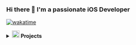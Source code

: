 ### Hi there 👋 I'm a passionate iOS Developer 

<!--
**joshuakilaha/joshuakilaha** is a ✨ _special_ ✨ repository because its `README.md` (this file) appears on your GitHub profile.

Here are some ideas to get you started:

- 🔭 I’m currently working on ...
- 🌱 I’m currently learning ...
- 👯 I’m looking to collaborate on ...
- 🤔 I’m looking for help with ...
- 💬 Ask me about ...
- 📫 How to reach me: ...
- 😄 Pronouns: ...
- ⚡ Fun fact: ...
-->
[![wakatime](https://wakatime.com/badge/user/eea16d70-a1c2-4c29-8851-ed4cafb802aa.svg)](https://wakatime.com/@eea16d70-a1c2-4c29-8851-ed4cafb802aa)
<!--START_SECTION:waka-->
<!--END_SECTION:waka-->

<details>
<summary><img alt="swift-logo" src="https://www.logolynx.com/images/logolynx/61/613bae3100d3a39b1cdb21c08694cefc.png" width="20px"></img><b> Projects</b></summary>
<p align="left">
  <a href="https://github.com/joshuakilaha/Mafunzo-Loop">
     <a href="url"><img src=https://user-images.githubusercontent.com/33428918/193568114-8cec99f0-4edb-4db5-b627-7239b2fd66bb.png height="300"  ></a>
     <a href="url"><img src=https://user-images.githubusercontent.com/33428918/193568128-584f6aef-2875-4820-8c10-b6babb23068a.png height="300"  ></a>
     <a href="url"><img src=https://user-images.githubusercontent.com/33428918/193568155-000b6525-2ea6-425b-a3b9-ed634170264d.png height="300" ></a>
  </a>
  
 <a href="https://github.com/joshuakilaha/ghala-ios">
   <a href="url"><img src=https://user-images.githubusercontent.com/33428918/172025941-6e3602e7-41c7-4173-ad49-9d750f118a26.png  height="300"  ></a>
   <a href="url"><img src=https://user-images.githubusercontent.com/33428918/170578332-cb68b43d-2092-454d-8f8f-9d7f666fc1e6.png  height="300"  ></a>
   <a href="url"><img src=https://user-images.githubusercontent.com/33428918/170578259-ef1b5647-0841-4589-9173-aefe0451cf64.png  height="300"  ></a>
 </a>
 
<!--  <a href="https://github.com/joshuakilaha/Wasanii">
   <a href="url"><img src=https://user-images.githubusercontent.com/33428918/167680182-ee1de80f-548e-4ea9-9556-bb09151411f0.PNG height="300"  ></a>
   <a href="url"><img src=https://user-images.githubusercontent.com/33428918/167680661-ce5d1f58-1222-4cf5-a0e8-14fca5b6befe.PNG height="300"  ></a> 
   <a href="url"><img src=https://user-images.githubusercontent.com/33428918/167680585-de9f0945-707e-462f-8a6b-19f423b8decd.PNG  height="300"  ></a>
  </a>
</p> -->
</details>
